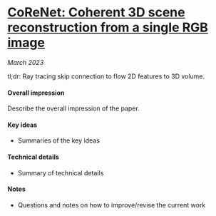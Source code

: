 # [CoReNet: Coherent 3D scene reconstruction from a single RGB image](https://arxiv.org/abs/2004.12989)

_March 2023_

tl;dr: Ray tracing skip connection to flow 2D features to 3D volume. 

#### Overall impression
Describe the overall impression of the paper. 

#### Key ideas
- Summaries of the key ideas

#### Technical details
- Summary of technical details

#### Notes
- Questions and notes on how to improve/revise the current work
